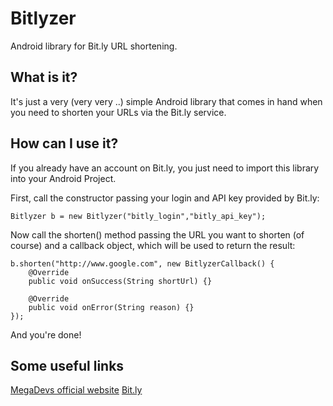 Bitlyzer
========

Android library for Bit.ly URL shortening.


What is it?
-----------

It's just a very (very very ..) simple Android library that comes in hand when you need to shorten your URLs via the Bit.ly service.


How can I use it?
-----------------

If you already have an account on Bit.ly, you just need to import this library into your Android Project.

First, call the constructor passing your login and API key provided by Bit.ly:

	Bitlyzer b = new Bitlyzer("bitly_login","bitly_api_key");

Now call the shorten() method passing the URL you want to shorten (of course) and a callback object, which will be used to return the result:

	b.shorten("http://www.google.com", new BitlyzerCallback() {
		@Override
		public void onSuccess(String shortUrl) {}
			
		@Override
		public void onError(String reason) {}
	});
	
And you're done!


Some useful links
-----------------

[MegaDevs official website](http://megadevs.com/)
[Bit.ly](http://bit.ly/)

